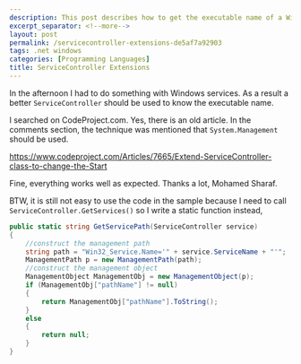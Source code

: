 ```yaml
---
description: This post describes how to get the executable name of a Windows service.
excerpt_separator: <!--more-->
layout: post
permalink: /servicecontroller-extensions-de5af7a92903
tags: .net windows
categories: [Programming Languages]
title: ServiceController Extensions
---
```

In the afternoon I had to do something with Windows services. As a result a better `ServiceController` should be used to know the executable name.

I searched on CodeProject.com. Yes, there is an old article. In the comments section, the technique was mentioned that `System.Management `should be used.

https://www.codeproject.com/Articles/7665/Extend-ServiceController-class-to-change-the-Start

Fine, everything works well as expected. Thanks a lot, Mohamed Sharaf.
<!--more-->

BTW, it is still not easy to use the code in the sample because I need to call `ServiceController.GetServices()` so I write a static function instead,

``` csharp
public static string GetServicePath(ServiceController service)
{
    //construct the management path
    string path = "Win32_Service.Name='" + service.ServiceName + "'";
    ManagementPath p = new ManagementPath(path);
    //construct the management object
    ManagementObject ManagementObj = new ManagementObject(p);
    if (ManagementObj["pathName"] != null)
    {
        return ManagementObj["pathName"].ToString();
    }
    else
    {
        return null;
    }
}
```
